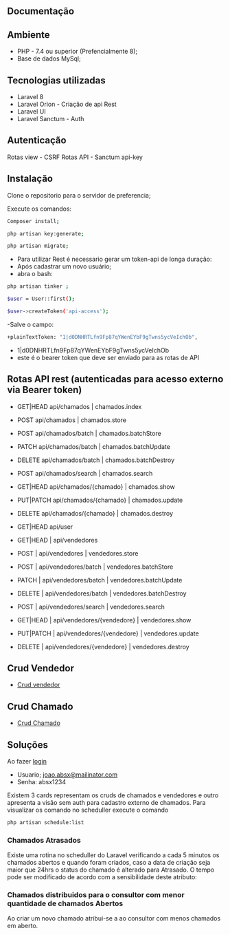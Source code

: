 ## Documentação

## Ambiente
- PHP - 7.4 ou superior (Prefencialmente 8);
- Base de dados MySql;

## Tecnologias utilizadas
- Laravel 8
- Laravel Orion - Criação de api Rest
- Laravel UI
- Laravel Sanctum - Auth


## Autenticação

Rotas view -  CSRF 
Rotas API - Sanctum api-key

## Instalação 

Clone o repositorio para o servidor de preferencia;

Execute os comandos:
```bash
Composer install;
```
```bash
php artisan key:generate;
```
```bash
php artisan migrate;
```

- Para utilizar Rest é necessario gerar um token-api de longa duração:
- Após cadastrar um novo usuário;
- abra o bash: 

```bash
php artisan tinker ;
```
```bash
$user = User::first();
```
```bash
$user->createToken('api-access');
```
-Salve o campo:

```bash
+plainTextToken: "1|d0DNHRTLfn9Fp87qYWenEYbF9gTwns5ycVeIchOb",
```
- 1|d0DNHRTLfn9Fp87qYWenEYbF9gTwns5ycVeIchOb 
- este é o bearer token que deve ser enviado para as rotas de API

## Rotas API rest (autenticadas para acesso externo via Bearer token)

- GET|HEAD  api/chamados        | chamados.index
-  POST     api/chamados        | chamados.store
-  POST     api/chamados/batch  | chamados.batchStore 
-  PATCH    api/chamados/batch  | chamados.batchUpdate
-  DELETE   api/chamados/batch  | chamados.batchDestroy 
-  POST     api/chamados/search | chamados.search

- GET|HEAD  api/chamados/{chamado}     | chamados.show
- PUT|PATCH api/chamados/{chamado}     | chamados.update 
- DELETE    api/chamados/{chamado}     | chamados.destroy 

- GET|HEAD  api/user                   

- GET|HEAD  | api/vendedores 
- POST      | api/vendedores             | vendedores.store 
- POST      | api/vendedores/batch       | vendedores.batchStore
- PATCH     | api/vendedores/batch       | vendedores.batchUpdate
- DELETE    | api/vendedores/batch       | vendedores.batchDestroy
- POST      | api/vendedores/search      | vendedores.search          

- GET|HEAD  | api/vendedores/{vendedore} | vendedores.show 
- PUT|PATCH | api/vendedores/{vendedore} | vendedores.update
- DELETE    | api/vendedores/{vendedore} | vendedores.destroy 

## Crud Vendedor

- [Crud vendedor](http://ramonmerces.xyz/cadastro-vendedor)

## Crud Chamado

- [Crud Chamado](http://ramonmerces.xyz/crud-chamado)

## Soluções

Ao fazer [login](http://ramonmerces.xyz/login) 
- Usuario; joao.absx@mailinator.com
- Senha: absx1234

Existem 3 cards representam os cruds de chamados e vendedores e outro apresenta a visão sem auth para cadastro externo de chamados.
Para visualizar os comando no scheduller execute o comando

```bash
php artisan schedule:list
```
### Chamados Atrasados

Existe uma rotina no scheduller do Laravel verificando a cada 5 minutos os chamados abertos e quando foram criados, caso a data de criação seja maior que 24hrs o status do chamado é alterado para Atrasado.
O tempo pode ser modificado de acordo com a sensibilidade deste atributo:

### Chamados distribuidos para o consultor com menor quantidade de chamados Abertos

Ao criar um novo chamado atribui-se a ao consultor com menos chamados em aberto.